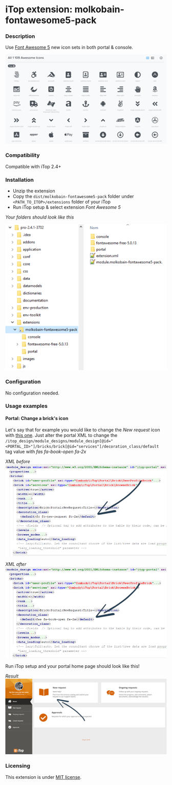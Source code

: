 # iTop extension: molkobain-fontawesome5-pack

### Description
Use [Font Awesome 5](https://fontawesome.com/) new icon sets in both portal & console.

![Description decoration](https://raw.githubusercontent.com/Molkobain/itop-fontawesome5-pack/master/docs/mfp-icon-examples.PNG)

### Compatibility
Compatible with iTop 2.4+

### Installation
* Unzip the extension
* Copy the ``dist/molkobain-fontawesome5-pack`` folder under ``<PATH_TO_ITOP>/extensions`` folder of your iTop
* Run iTop setup & select extension *Font Awesome 5*

*Your folders should look like this*

![Extensions folder](https://raw.githubusercontent.com/Molkobain/itop-fontawesome5-pack/master/docs/mfp-install.PNG)

### Configuration
No configuration needed.

### Usage examples
#### Portal: Change a brick's icon
Let's say that for example you would like to change the *New request* icon with [this one](https://fontawesome.com/icons/book-open?style=solid). Just alter the portal XML to change the ``/itop_design/module_designs/module_design[@id="<PORTAL_ID>"]/bricks/brick[@id="services"]/decoration_class/default`` tag value with *fas fa-book-open fa-2x*

*XML before*
![Before](https://raw.githubusercontent.com/Molkobain/itop-fontawesome5-pack/master/docs/mfp-example-01-01.PNG)

*XML after*
![After](https://raw.githubusercontent.com/Molkobain/itop-fontawesome5-pack/master/docs/mfp-example-01-02.PNG)

Run iTop setup and your portal home page should look like this!

*Result*
![Extensions folder](https://raw.githubusercontent.com/Molkobain/itop-fontawesome5-pack/master/docs/mfp-example-01-03.PNG)

### Licensing
This extension is under [MIT license](https://en.wikipedia.org/wiki/MIT_License).
